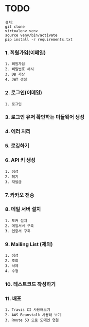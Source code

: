# TODO
    설치:
    git clone 
    virtualenv venv
    source venv/bin/activate
    pip install -r requirements.txt
### 1. 회원가입(이메일)
    1. 회원가입
    2. 비밀번호 해시
    3. DB 저장
    4. JWT 생성

### 2. 로그인(이메일)
    1. 로그인
    
### 3. 로그인 유저 확인하는 미들웨어 생성

### 4. 에러 처리

### 5. 로깅하기

### 6. API 키 생성
    1. 생성
    2. 폐기
    3. 재발급
    
### 7. 카카오 전송
    
### 8. 메일 서버 설치
    1. 도커 설치
    2. 메일서버 구축
    3. 인증서 구축
    
### 9. Mailing List (제외)
    1. 생성
    2. 조회
    3. 삭제
    4. 수정
    
### 10. 테스트코드 작성하기

### 11. 배포
    1. Travis CI 사용해보기
    2. AWS Beanstalk 사용해 보기
    3. Route 53 으로 도메인 연결

